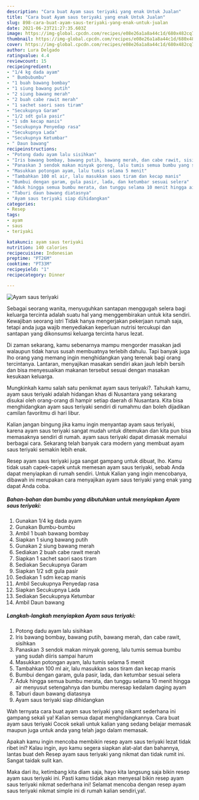 ```yaml
---
description: "Cara buat Ayam saus teriyaki yang enak Untuk Jualan"
title: "Cara buat Ayam saus teriyaki yang enak Untuk Jualan"
slug: 898-cara-buat-ayam-saus-teriyaki-yang-enak-untuk-jualan
date: 2021-06-23T21:27:35.603Z
image: https://img-global.cpcdn.com/recipes/e08e26a1a8a44c1d/680x482cq70/ayam-saus-teriyaki-foto-resep-utama.jpg
thumbnail: https://img-global.cpcdn.com/recipes/e08e26a1a8a44c1d/680x482cq70/ayam-saus-teriyaki-foto-resep-utama.jpg
cover: https://img-global.cpcdn.com/recipes/e08e26a1a8a44c1d/680x482cq70/ayam-saus-teriyaki-foto-resep-utama.jpg
author: Lura Delgado
ratingvalue: 4.4
reviewcount: 15
recipeingredient:
- "1/4 kg dada ayam"
- " Bumbubumbu"
- "1 buah bawang bombay"
- "1 siung bawang putih"
- "2 siung bawang merah"
- "2 buah cabe rawit merah"
- "1 sachet saori saos tiram"
- "Secukupnya Garam"
- "1/2 sdt gula pasir"
- "1 sdm kecap manis"
- "Secukupnya Penyedap rasa"
- "Secukupnya Lada"
- "Secukupnya Ketumbar"
- " Daun bawang"
recipeinstructions:
- "Potong dadu ayam lalu sisihkan"
- "Iris bawang bombay, bawang putih, bawang merah, dan cabe rawit, sisihkan"
- "Panaskan 3 sendok makan minyak goreng, lalu tumis semua bumbu yang sudah diiris sampai harum"
- "Masukkan potongan ayam, lalu tumis selama 5 menit"
- "Tambahkan 100 ml air, lalu masukkan saos tiram dan kecap manis"
- "Bumbui dengan garam, gula pasir, lada, dan ketumbar sesuai selera"
- "Aduk hingga semua bumbu merata, dan tunggu selama 10 menit hingga air menyusut setengahnya dan bumbu meresap kedalam daging ayam"
- "Taburi daun bawang diatasnya"
- "Ayam saus teriyaki siap dihidangkan"
categories:
- Resep
tags:
- ayam
- saus
- teriyaki

katakunci: ayam saus teriyaki 
nutrition: 140 calories
recipecuisine: Indonesian
preptime: "PT26M"
cooktime: "PT33M"
recipeyield: "1"
recipecategory: Dinner

---
```



![Ayam saus teriyaki](https://img-global.cpcdn.com/recipes/e08e26a1a8a44c1d/680x482cq70/ayam-saus-teriyaki-foto-resep-utama.jpg)

Sebagai seorang wanita, menyuguhkan santapan menggugah selera bagi keluarga tercinta adalah suatu hal yang menggembirakan untuk kita sendiri. Kewajiban seorang istri Tidak hanya mengerjakan pekerjaan rumah saja, tetapi anda juga wajib menyediakan keperluan nutrisi tercukupi dan santapan yang dikonsumsi keluarga tercinta harus lezat.

Di zaman  sekarang, kamu sebenarnya mampu mengorder masakan jadi walaupun tidak harus susah membuatnya terlebih dahulu. Tapi banyak juga lho orang yang memang ingin menghidangkan yang terenak bagi orang tercintanya. Lantaran, menyajikan masakan sendiri akan jauh lebih bersih dan bisa menyesuaikan makanan tersebut sesuai dengan masakan kesukaan keluarga. 



Mungkinkah kamu salah satu penikmat ayam saus teriyaki?. Tahukah kamu, ayam saus teriyaki adalah hidangan khas di Nusantara yang sekarang disukai oleh orang-orang di hampir setiap daerah di Nusantara. Kita bisa menghidangkan ayam saus teriyaki sendiri di rumahmu dan boleh dijadikan camilan favoritmu di hari libur.

Kalian jangan bingung jika kamu ingin menyantap ayam saus teriyaki, karena ayam saus teriyaki sangat mudah untuk ditemukan dan kita pun bisa memasaknya sendiri di rumah. ayam saus teriyaki dapat dimasak memalui berbagai cara. Sekarang telah banyak cara modern yang membuat ayam saus teriyaki semakin lebih enak.

Resep ayam saus teriyaki juga sangat gampang untuk dibuat, lho. Kamu tidak usah capek-capek untuk memesan ayam saus teriyaki, sebab Anda dapat menyiapkan di rumah sendiri. Untuk Kalian yang ingin mencobanya, dibawah ini merupakan cara menyajikan ayam saus teriyaki yang enak yang dapat Anda coba.

<!--inarticleads1-->

##### Bahan-bahan dan bumbu yang dibutuhkan untuk menyiapkan Ayam saus teriyaki:

1. Gunakan 1/4 kg dada ayam
1. Gunakan  Bumbu-bumbu
1. Ambil 1 buah bawang bombay
1. Siapkan 1 siung bawang putih
1. Gunakan 2 siung bawang merah
1. Sediakan 2 buah cabe rawit merah
1. Siapkan 1 sachet saori saos tiram
1. Sediakan Secukupnya Garam
1. Siapkan 1/2 sdt gula pasir
1. Sediakan 1 sdm kecap manis
1. Ambil Secukupnya Penyedap rasa
1. Siapkan Secukupnya Lada
1. Sediakan Secukupnya Ketumbar
1. Ambil  Daun bawang




<!--inarticleads2-->

##### Langkah-langkah menyiapkan Ayam saus teriyaki:

1. Potong dadu ayam lalu sisihkan
1. Iris bawang bombay, bawang putih, bawang merah, dan cabe rawit, sisihkan
1. Panaskan 3 sendok makan minyak goreng, lalu tumis semua bumbu yang sudah diiris sampai harum
1. Masukkan potongan ayam, lalu tumis selama 5 menit
1. Tambahkan 100 ml air, lalu masukkan saos tiram dan kecap manis
1. Bumbui dengan garam, gula pasir, lada, dan ketumbar sesuai selera
1. Aduk hingga semua bumbu merata, dan tunggu selama 10 menit hingga air menyusut setengahnya dan bumbu meresap kedalam daging ayam
1. Taburi daun bawang diatasnya
1. Ayam saus teriyaki siap dihidangkan




Wah ternyata cara buat ayam saus teriyaki yang nikamt sederhana ini gampang sekali ya! Kalian semua dapat menghidangkannya. Cara buat ayam saus teriyaki Cocok sekali untuk kalian yang sedang belajar memasak maupun juga untuk anda yang telah jago dalam memasak.

Apakah kamu ingin mencoba membikin resep ayam saus teriyaki lezat tidak ribet ini? Kalau ingin, ayo kamu segera siapkan alat-alat dan bahannya, lantas buat deh Resep ayam saus teriyaki yang nikmat dan tidak rumit ini. Sangat taidak sulit kan. 

Maka dari itu, ketimbang kita diam saja, hayo kita langsung saja bikin resep ayam saus teriyaki ini. Pasti kamu tiidak akan menyesal bikin resep ayam saus teriyaki nikmat sederhana ini! Selamat mencoba dengan resep ayam saus teriyaki nikmat simple ini di rumah kalian sendiri,ya!.

